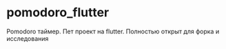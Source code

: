# pomodoro_flutter

Pomodoro таймер. Пет проект на flutter. Полностью открыт для форка и исследования